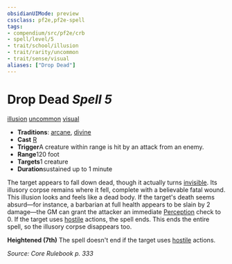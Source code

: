 ```yaml
---
obsidianUIMode: preview
cssclass: pf2e,pf2e-spell
tags:
- compendium/src/pf2e/crb
- spell/level/5
- trait/school/illusion
- trait/rarity/uncommon
- trait/sense/visual
aliases: ["Drop Dead"]
---
```

# Drop Dead *Spell 5*   
[illusion](illusion.md)  [uncommon](uncommon.md)  [visual](visual.md)  

- **Traditions**: [arcane](arcane.md), [divine](divine.md)
- **Cast** [R](chapter-9-playing-the-game.md#Actions "Reaction") 
- **Trigger**A creature within range is hit by an attack from an enemy.
- **Range**120 foot
- **Targets**1 creature
- **Duration**sustained up to 1 minute

The target appears to fall down dead, though it actually turns [invisible](conditions.md#Invisible). Its illusory corpse remains where it fell, complete with a believable fatal wound. This illusion looks and feels like a dead body. If the target's death seems absurd—for instance, a barbarian at full health appears to be slain by 2 damage—the GM can grant the attacker an immediate [Perception](../skills.md#Perception) check to 0. If the target uses [hostile](conditions.md#Hostile) actions, the spell ends. This ends the entire spell, so the illusory corpse disappears too.

**Heightened (7th)** The spell doesn't end if the target uses [hostile](conditions.md#Hostile) actions.

*Source: Core Rulebook p. 333*